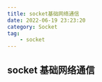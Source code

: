 ```yaml
---
title: socket基础网络通信
date: 2022-06-19 23:23:20
category: Socket
tag:
    - socket
---
```


## socket 基础网络通信
